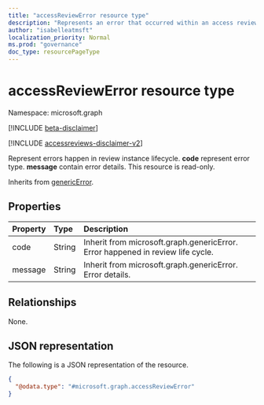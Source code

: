 ```yaml
---
title: "accessReviewError resource type"
description: "Represents an error that occurred within an access review instance lifecycle."
author: "isabelleatmsft"
localization_priority: Normal
ms.prod: "governance"
doc_type: resourcePageType
---
```


# accessReviewError resource type

Namespace: microsoft.graph

[!INCLUDE [beta-disclaimer](../../includes/beta-disclaimer.md)]

[!INCLUDE [accessreviews-disclaimer-v2](../../includes/accessreviews-disclaimer-v2.md)]

Represent errors happen in review instance lifecycle. **code** represent error type. **message** contain error details. This resource is read-only.

Inherits from [genericError](../resources/genericerror.md).

## Properties
| Property                     | Type     | Description                          |
| :--------------------------- | :------  | :----------                          |
| code  |String  | Inherit from microsoft.graph.genericError. Error happened in review life cycle.|
| message |String | Inherit from microsoft.graph.genericError. Error details.|

## Relationships
None.


## JSON representation
The following is a JSON representation of the resource.
<!-- {
  "blockType": "resource",
  "@odata.type": "microsoft.graph.accessReviewError"
}
-->
``` json
{
  "@odata.type": "#microsoft.graph.accessReviewError"
}
```

<!--
{
  "type": "#page.annotation",
  "description": "accessReviewError resource",
  "keywords": "",
  "section": "documentation",
  "tocPath": "",
  "suppressions": []
}
-->
